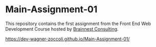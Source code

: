 # Main-Assignment-01

This repository contains the first assignment from the Front End Web Development Course hosted by [Brainnest Consulting](https://www.brainnest.consulting/).

https://dev-wagner-zoccoli.github.io/Main-Assignment-01/

